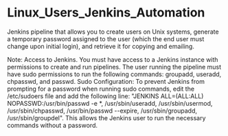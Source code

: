 # Linux_Users_Jenkins_Automation

Jenkins pipeline that allows you to create users on Unix systems, generate a temporary password assigned to the user (which the end user must change upon initial login), and retrieve it for copying and emailing.

Note: Access to Jenkins. You must have access to a Jenkins instance with permissions to create and run pipelines. The user running the pipeline must have sudo permissions to run the following commands: groupadd, useradd, chpasswd, and passwd. Sudo Configuration: To prevent Jenkins from prompting for a password when running sudo commands, edit the /etc/sudoers file and add the following line: "JENKINS ALL=(ALL:ALL) NOPASSWD:/usr/bin/passwd -e *, /usr/sbin/useradd, /usr/sbin/usermod, /usr/sbin/chpasswd, /usr/bin/passwd --expire, /usr/sbin/groupadd, /usr/sbin/groupdel". This allows the Jenkins user to run the necessary commands without a password.
